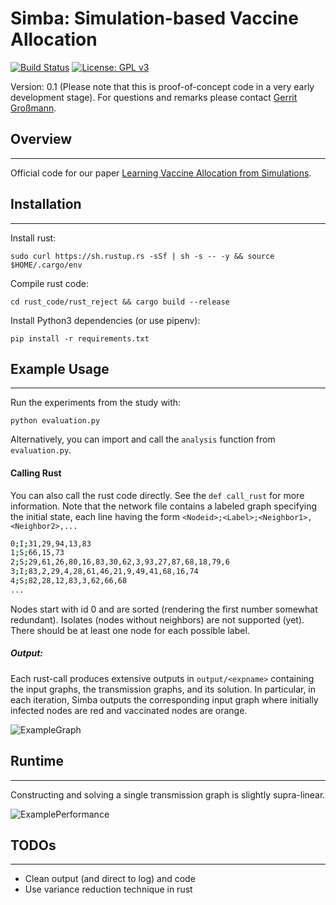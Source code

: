 # Simba: Simulation-based Vaccine Allocation
[![Build Status](https://travis-ci.org/gerritgr/Simba.svg?branch=master)](https://travis-ci.org/gerritgr/Simba)
[![License: GPL v3](https://img.shields.io/badge/License-GPL%20v3-blue.svg)](http://www.gnu.org/licenses/gpl-3.0)

Version: 0.1 (Please note that this is proof-of-concept code in a very early development stage).
For questions and remarks please contact [Gerrit Großmann](https://mosi.uni-saarland.de/people/gerrit/).


## Overview
------------------
Official code for our paper [Learning Vaccine Allocation from Simulations](https://www.researchgate.net/publication/344266995_Learning_Vaccine_Allocation_from_Simulations). 

## Installation
------------------
Install rust:
```console
sudo curl https://sh.rustup.rs -sSf | sh -s -- -y && source $HOME/.cargo/env
```

Compile rust code:
```console
cd rust_code/rust_reject && cargo build --release
```

Install Python3 dependencies (or use pipenv):
```console
pip install -r requirements.txt
```


## Example Usage
-----------------
Run the experiments from the study with: 

```console
python evaluation.py
```

Alternatively, you can import and call the `analysis` function from `evaluation.py`.


#### Calling Rust
You can also call the rust code directly.
See the `def call_rust` for more information.
Note that the network file contains a labeled graph specifying the initial state, each line having the form `<Nodeid>;<Label>;<Neighbor1>,<Neighbor2>,...`
```sh
0;I;31,29,94,13,83
1;S;66,15,73
2;S;29,61,26,80,16,83,30,62,3,93,27,87,68,18,79,6
3;I;83,2,29,4,28,61,46,21,9,49,41,68,16,74
4;S;82,28,12,83,3,62,66,68
...
```
Nodes start with id 0 and are sorted (rendering the first number somewhat redundant). 
Isolates (nodes without neighbors) are not supported (yet). 
There should be at least one node for each possible label. 


##### Output:
Each rust-call produces extensive outputs in `output/<expname>` containing the input graphs, the transmission graphs, and its solution.
In particular, in each iteration, Simba outputs the corresponding input graph where initially infected nodes are red and vaccinated nodes are orange.

![ExampleGraph](https://raw.githubusercontent.com/gerritgr/Simba/master/example_graph.png)


## Runtime 
------------------
Constructing and solving a single transmission graph is slightly supra-linear. 

![ExamplePerformance](https://raw.githubusercontent.com/gerritgr/Simba/master/example_performance.png)



## TODOs
------------------
- Clean output (and direct to log) and code
- Use variance reduction technique in rust

